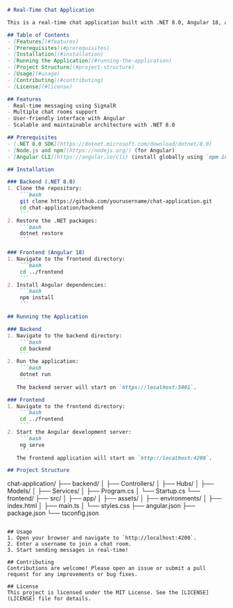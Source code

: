 ```markdown
# Real-Time Chat Application

This is a real-time chat application built with .NET 8.0, Angular 18, and SignalR. The application allows users to join chat rooms and send messages in real-time.

## Table of Contents
- [Features](#features)
- [Prerequisites](#prerequisites)
- [Installation](#installation)
- [Running the Application](#running-the-application)
- [Project Structure](#project-structure)
- [Usage](#usage)
- [Contributing](#contributing)
- [License](#license)

## Features
- Real-time messaging using SignalR
- Multiple chat rooms support
- User-friendly interface with Angular
- Scalable and maintainable architecture with .NET 8.0

## Prerequisites
- [.NET 8.0 SDK](https://dotnet.microsoft.com/download/dotnet/8.0)
- [Node.js and npm](https://nodejs.org/) (for Angular)
- [Angular CLI](https://angular.io/cli) (install globally using `npm install -g @angular/cli`)

## Installation

### Backend (.NET 8.0)
1. Clone the repository:
    ```bash
    git clone https://github.com/yourusername/chat-application.git
    cd chat-application/backend
    ```
2. Restore the .NET packages:
    ```bash
    dotnet restore
    ```

### Frontend (Angular 18)
1. Navigate to the frontend directory:
    ```bash
    cd ../frontend
    ```
2. Install Angular dependencies:
    ```bash
    npm install
    ```

## Running the Application

### Backend
1. Navigate to the backend directory:
    ```bash
    cd backend
    ```
2. Run the application:
    ```bash
    dotnet run
    ```
   The backend server will start on `https://localhost:5001`.

### Frontend
1. Navigate to the frontend directory:
    ```bash
    cd ../frontend
    ```
2. Start the Angular development server:
    ```bash
    ng serve
    ```
   The frontend application will start on `http://localhost:4200`.

## Project Structure
```
chat-application/
├── backend/
│   ├── Controllers/
│   ├── Hubs/
│   ├── Models/
│   ├── Services/
│   ├── Program.cs
│   └── Startup.cs
└── frontend/
    ├── src/
    │   ├── app/
    │   ├── assets/
    │   ├── environments/
    │   ├── index.html
    │   ├── main.ts
    │   └── styles.css
    ├── angular.json
    ├── package.json
    └── tsconfig.json
```

## Usage
1. Open your browser and navigate to `http://localhost:4200`.
2. Enter a username to join a chat room.
3. Start sending messages in real-time!

## Contributing
Contributions are welcome! Please open an issue or submit a pull request for any improvements or bug fixes.

## License
This project is licensed under the MIT License. See the [LICENSE](LICENSE) file for details.
```
